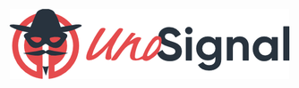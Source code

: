 <p align="center">
<picture>
  <source media="(prefers-color-scheme: dark)" srcset="./dark.png">
  <img alt="UnoSignal Logo'" src="./light.png">
</picture>
</p>
